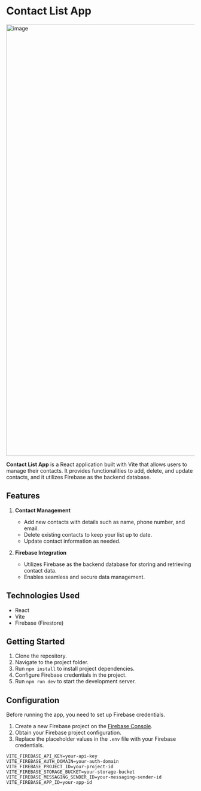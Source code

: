 # Contact List App

<img width="1154" alt="image" src="https://drive.google.com/file/d/1PGcJP1C8dmdj5URdhj6Vgp9G9D6Yyk7u/view
">


**Contact List App** is a React application built with Vite that allows users to manage their contacts. It provides functionalities to add, delete, and update contacts, and it utilizes Firebase as the backend database.

## Features

1. **Contact Management**
   - Add new contacts with details such as name, phone number, and email.
   - Delete existing contacts to keep your list up to date.
   - Update contact information as needed.

2. **Firebase Integration**
   - Utilizes Firebase as the backend database for storing and retrieving contact data.
   - Enables seamless and secure data management.

## Technologies Used

- React
- Vite
- Firebase (Firestore)

## Getting Started

1. Clone the repository.
2. Navigate to the project folder.
3. Run `npm install` to install project dependencies.
4. Configure Firebase credentials in the project.
5. Run `npm run dev` to start the development server.

## Configuration

Before running the app, you need to set up Firebase credentials.

1. Create a new Firebase project on the [Firebase Console](https://console.firebase.google.com/).
2. Obtain your Firebase project configuration.
3. Replace the placeholder values in the `.env` file with your Firebase credentials.

```dotenv
VITE_FIREBASE_API_KEY=your-api-key
VITE_FIREBASE_AUTH_DOMAIN=your-auth-domain
VITE_FIREBASE_PROJECT_ID=your-project-id
VITE_FIREBASE_STORAGE_BUCKET=your-storage-bucket
VITE_FIREBASE_MESSAGING_SENDER_ID=your-messaging-sender-id
VITE_FIREBASE_APP_ID=your-app-id
